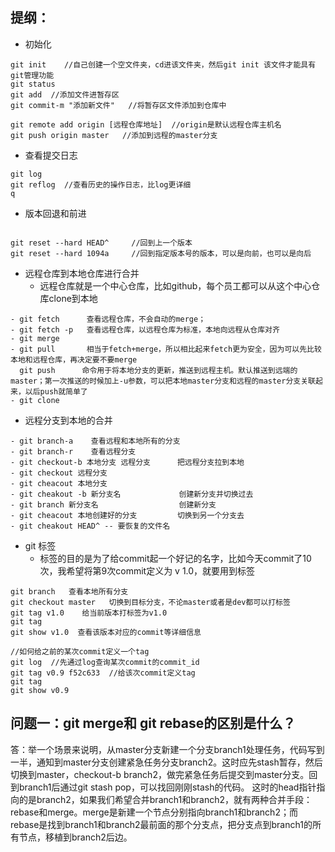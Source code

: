 提纲：
---

- 初始化
```
git init    //自己创建一个空文件夹，cd进该文件夹，然后git init 该文件才能具有git管理功能
git status
git add  //添加文件进暂存区
git commit-m "添加新文件"   //将暂存区文件添加到仓库中

git remote add origin [远程仓库地址]  //origin是默认远程仓库主机名
git push origin master   //添加到远程的master分支
```

- 查看提交日志
 ```
 git log
 git reflog  //查看历史的操作日志，比log更详细
 q
 ```

- 版本回退和前进
```

git reset --hard HEAD^     //回到上一个版本
git reset --hard 1094a     //回到指定版本号的版本，可以是向前，也可以是向后
```

- 远程仓库到本地仓库进行合并
  - 远程仓库就是一个中心仓库，比如github，每个员工都可以从这个中心仓库clone到本地
```
- git fetch      查看远程仓库，不会自动的merge；
- git fetch -p   查看远程仓库，以远程仓库为标准，本地向远程从仓库对齐
- git merge    
- git pull       相当于fetch+merge，所以相比起来fetch更为安全，因为可以先比较本地和远程仓库，再决定要不要merge
  git push      命令用于将本地分支的更新，推送到远程主机。默认推送到远端的master；第一次推送的时候加上-u参数，可以把本地master分支和远程的master分支关联起来，以后push就简单了
- git clone
```

- 远程分支到本地的合并
```
- git branch-a    查看远程和本地所有的分支
- git branch-r    查看远程分支
- git checkout-b 本地分支 远程分支      把远程分支拉到本地
- git checkout 远程分支                 
- git cheacout 本地分支
- git cheakout -b 新分支名             创建新分支并切换过去
- git branch 新分支名                  创建新分支
- git cheacout 本地创建好的分支         切换到另一个分支去
- git cheakout HEAD^ -- 要恢复的文件名
```

- git 标签
  - 标签的目的是为了给commit起一个好记的名字，比如今天commit了10次，我希望将第9次commit定义为 v 1.0，就要用到标签
```
git branch   查看本地所有分支
git checkout master   切换到目标分支，不论master或者是dev都可以打标签
git tag v1.0    给当前版本打标签为v1.0
git tag 
git show v1.0  查看该版本对应的commit等详细信息

//如何给之前的某次commit定义一个tag
git log  //先通过log查询某次commit的commit_id
git tag v0.9 f52c633  //给该次commit定义tag
git tag
git show v0.9

```

问题一：git merge和 git rebase的区别是什么？
---
答：举一个场景来说明，从master分支新建一个分支branch1处理任务，代码写到一半，通知到master分支创建紧急任务分支branch2。这时应先stash暂存，然后切换到master，checkout-b branch2，做完紧急任务后提交到master分支。回到branch1后通过git stash pop，可以找回刚刚stash的代码。
这时的head指针指向的是branch2，如果我们希望合并branch1和branch2，就有两种合并手段：rebase和merge。merge是新建一个节点分别指向branch1和branch2；而rebase是找到branch1和branch2最前面的那个分支点，把分支点到branch1的所有节点，移植到branch2后边。
